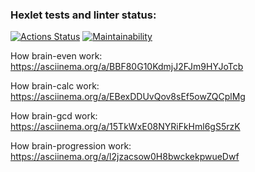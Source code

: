 ### Hexlet tests and linter status:
[![Actions Status](https://github.com/AleksandrPiatin/python-project-49/workflows/hexlet-check/badge.svg)](https://github.com/AleksandrPiatin/python-project-49/actions)
[![Maintainability](https://api.codeclimate.com/v1/badges/abbf392010af36394380/maintainability)](https://codeclimate.com/github/AleksandrPiatin/python-project-49/maintainability)

How brain-even work: https://asciinema.org/a/BBF80G10KdmjJ2FJm9HYJoTcb

How brain-calc work: https://asciinema.org/a/EBexDDUvQov8sEf5owZQCplMg

How brain-gcd work: https://asciinema.org/a/15TkWxE08NYRiFkHml6gS5rzK

How brain-progression work: https://asciinema.org/a/l2jzacsow0H8bwckekpwueDwf